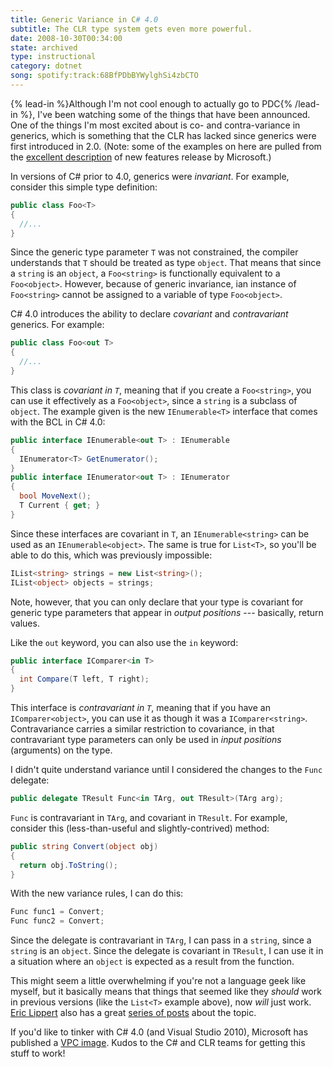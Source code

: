 ```yaml
---
title: Generic Variance in C# 4.0
subtitle: The CLR type system gets even more powerful.
date: 2008-10-30T00:34:00
state: archived
type: instructional
category: dotnet
song: spotify:track:68BfPDbBYWylghSi4zbCTO
---
```


{% lead-in %}Although I'm not cool enough to actually go to PDC{% /lead-in %}, I've been watching some of the things that have been announced. One of the things I'm most excited about is co- and contra-variance in generics, which is something that the CLR has lacked since generics were first introduced in 2.0. (Note: some of the examples on here are pulled from the [excellent description](http://code.msdn.microsoft.com/csharpfuture) of new features release by Microsoft.)

In versions of C# prior to 4.0, generics were _invariant_. For example, consider this simple type definition:

```csharp
public class Foo<T>
{
  //...
}
```

Since the generic type parameter `T` was not constrained, the compiler understands that `T` should be treated as type `object`. That means that since a `string` is an `object`, a `Foo<string>` is functionally equivalent to a `Foo<object>`. However, because of generic invariance, ian instance of `Foo<string>` cannot be assigned to a variable of type `Foo<object>`.

C# 4.0 introduces the ability to declare _covariant_ and _contravariant_ generics. For example:

```csharp
public class Foo<out T>
{
  //...
}
```

This class is _covariant in `T`_, meaning that if you create a `Foo<string>`, you can use it effectively as a `Foo<object>`, since a `string` is a subclass of `object`. The example given is the new `IEnumerable<T>` interface that comes with the BCL in C# 4.0:

```csharp
public interface IEnumerable<out T> : IEnumerable
{
  IEnumerator<T> GetEnumerator();
}
public interface IEnumerator<out T> : IEnumerator
{
  bool MoveNext();
  T Current { get; }
}
```

Since these interfaces are covariant in `T`, an `IEnumerable<string>` can be used as an `IEnumerable<object>`. The same is true for `List<T>`, so you'll be able to do this, which was previously impossible:

```csharp
IList<string> strings = new List<string>();
IList<object> objects = strings;
```

Note, however, that you can only declare that your type is covariant for generic type parameters that appear in _output positions_ --- basically, return values.

Like the `out` keyword, you can also use the `in` keyword:

```csharp
public interface IComparer<in T>
{
  int Compare(T left, T right);
}
```

This interface is _contravariant in `T`_, meaning that if you have an `IComparer<object>`, you can use it as though it was a `IComparer<string>`. Contravariance carries a similar restriction to covariance, in that contravariant type parameters can only be used in _input positions_ (arguments) on the type.

I didn't quite understand variance until I considered the changes to the `Func` delegate:

```csharp
public delegate TResult Func<in TArg, out TResult>(TArg arg);
```

`Func` is contravariant in `TArg`, and covariant in `TResult`. For example, consider this (less-than-useful and slightly-contrived) method:

```csharp
public string Convert(object obj)
{
  return obj.ToString();
}
```

With the new variance rules, I can do this:

```csharp
Func func1 = Convert;
Func func2 = Convert;
```

Since the delegate is contravariant in `TArg`, I can pass in a `string`, since a `string` is an `object`. Since the delegate is covariant in `TResult`, I can use it in a situation where an `object` is expected as a result from the function.

This might seem a little overwhelming if you're not a language geek like myself, but it basically means that things that seemed like they _should_ work in previous versions (like the `List<T>` example above), now _will_ just work. [Eric Lippert](http://blogs.msdn.com/ericlippert) also has a great [series of posts](http://blogs.msdn.com/ericlippert/archive/tags/Covariance+and+Contravariance/default.aspx) about the topic.

If you'd like to tinker with C# 4.0 (and Visual Studio 2010), Microsoft has published a [VPC image](http://www.microsoft.com/downloads/details.aspx?familyid=922b4655-93d0-4476-bda4-94cf5f8d4814&displaylang=en&tm). Kudos to the C# and CLR teams for getting this stuff to work!

